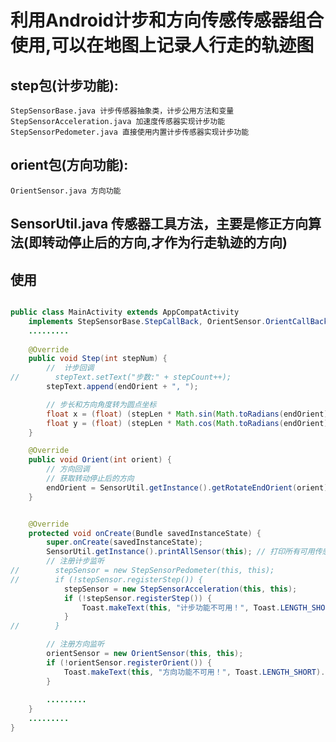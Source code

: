 # 利用Android计步和方向传感传感器组合使用,可以在地图上记录人行走的轨迹图

## step包(计步功能):
	StepSensorBase.java 计步传感器抽象类，计步公用方法和变量
	StepSensorAcceleration.java 加速度传感器实现计步功能
	StepSensorPedometer.java 直接使用内置计步传感器实现计步功能
	
## orient包(方向功能):
	OrientSensor.java 方向功能
	
## SensorUtil.java 传感器工具方法，主要是修正方向算法(即转动停止后的方向,才作为行走轨迹的方向)

## 使用

```java

public class MainActivity extends AppCompatActivity 
	implements StepSensorBase.StepCallBack, OrientSensor.OrientCallBack {	
	.........
	
	@Override
	public void Step(int stepNum) {
		//  计步回调
//        stepText.setText("步数:" + stepCount++);
		stepText.append(endOrient + ", ");

		// 步长和方向角度转为圆点坐标
		float x = (float) (stepLen * Math.sin(Math.toRadians(endOrient)));
		float y = (float) (stepLen * Math.cos(Math.toRadians(endOrient)));        
	}

	@Override
	public void Orient(int orient) {
		// 方向回调
		// 获取转动停止后的方向
		endOrient = SensorUtil.getInstance().getRotateEndOrient(orient);
	}


	@Override
	protected void onCreate(Bundle savedInstanceState) {
		super.onCreate(savedInstanceState);
		SensorUtil.getInstance().printAllSensor(this); // 打印所有可用传感器
		// 注册计步监听
//        stepSensor = new StepSensorPedometer(this, this);
//        if (!stepSensor.registerStep()) {
			stepSensor = new StepSensorAcceleration(this, this);
			if (!stepSensor.registerStep()) {
				Toast.makeText(this, "计步功能不可用！", Toast.LENGTH_SHORT).show();
			}
//        }

		// 注册方向监听
		orientSensor = new OrientSensor(this, this);
		if (!orientSensor.registerOrient()) {
			Toast.makeText(this, "方向功能不可用！", Toast.LENGTH_SHORT).show();
		}
		
		.........
	}
	.........
}
	
```